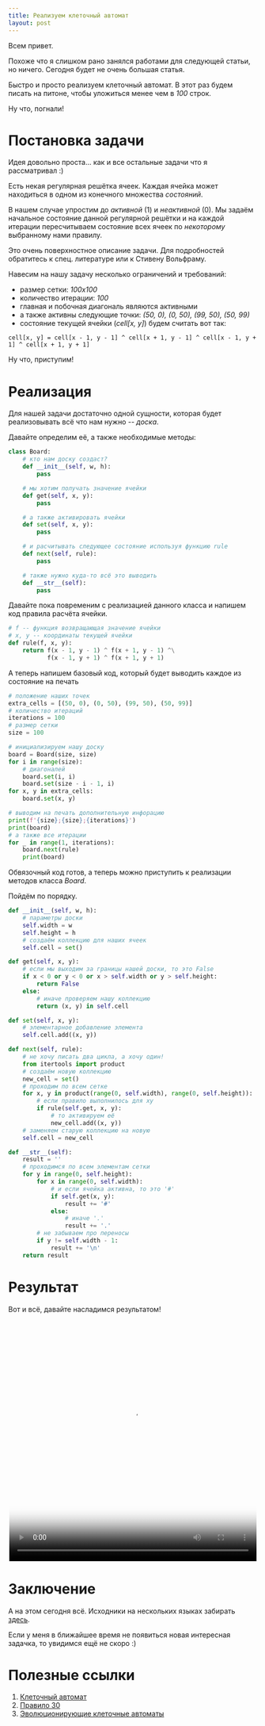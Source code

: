```yaml
---
title: Реализуем клеточный автомат
layout: post
---
```


Всем привет.

Похоже что я слишком рано занялся работами для следующей статьи, но ничего.
Сегодня будет не очень большая статья.

Быстро и просто реализуем клеточный автомат.
В этот раз будем писать на питоне, чтобы уложиться менее чем в *100* строк.

Ну что, погнали!

# Постановка задачи
Идея довольно проста... как и все остальные задачи что я рассматривал :)

Есть некая регулярная решётка ячеек. Каждая ячейка может находиться в одном из конечного множества *состояний*.

В нашем случае упростим до *активной* (1) и *неактивной* (0). Мы задаём начальное состояние данной регулярной решётки и на каждой итерации пересчитываем состояние всех ячеек по *некоторому* выбранному нами правилу.

Это очень поверхностное описание задачи. Для подробностей обратитесь к спец. литературе или к Стивену Вольфраму.

Навесим на нашу задачу несколько ограничений и требований:
- размер сетки: *100x100*
- количество итерации: *100*
- главная и побочная диагональ являются активными
- а также активны следующие точки: *(50, 0), (0, 50), (99, 50), (50, 99)*
- состояние текущей ячейки (*cell[x, y]*) будем считать вот так:
```text
cell[x, y] = cell[x - 1, y - 1] ^ cell[x + 1, y - 1] ^ cell[x - 1, y + 1] ^ cell[x + 1, y + 1]
```

Ну что, приступим!

# Реализация
Для нашей задачи достаточно одной сущности, которая будет реализовывать всё что нам нужно -- *доска*.

Давайте определим её, а также необходимые методы:
```python
class Board:
    # кто нам доску создаст?
    def __init__(self, w, h):
        pass

    # мы хотим получать значение ячейки
    def get(self, x, y):
        pass

    # а также активировать ячейки
    def set(self, x, y):
        pass

    # и расчитывать следующее состояние используя функцию rule
    def next(self, rule):
        pass

    # также нужно куда-то всё это выводить
    def __str__(self):
        pass
```

Давайте пока повременим с реализацией данного класса и напишем код правила расчёта ячейки.
```python
# f -- функция возвращающая значение ячейки
# x, y -- координаты текущей ячейки
def rule(f, x, y):
    return f(x - 1, y - 1) ^ f(x + 1, y - 1) ^\
           f(x - 1, y + 1) ^ f(x + 1, y + 1)
```

А теперь напишем базовый код, который будет выводить каждое из состояние на печать
```python
# положение наших точек
extra_cells = [(50, 0), (0, 50), (99, 50), (50, 99)]
# количество итераций
iterations = 100
# размер сетки
size = 100

# инициализируем нашу доску
board = Board(size, size)
for i in range(size):
    # диагоналей
    board.set(i, i)
    board.set(size - i - 1, i)
for x, y in extra_cells:
    board.set(x, y)

# выводим на печать дополнительную инфорацию
print(f'{size};{size};{iterations}')
print(board)
# а также все итерации
for _ in range(1, iterations):
    board.next(rule)
    print(board)
```

Обвязочный код готов, а теперь можно приступить к реализации методов класса *Board*.

Пойдём по порядку.
```python
def __init__(self, w, h):
    # параметры доски
    self.width = w
    self.height = h
    # создаём коллекцию для наших ячеек
    self.cell = set()

def get(self, x, y):
    # если мы выходим за границы нашей доски, то это False
    if x < 0 or y < 0 or x > self.width or y > self.height:
        return False
    else:
        # иначе проверяем нашу коллекцию
        return (x, y) in self.cell

def set(self, x, y):
    # элементарное добавление элемента
    self.cell.add((x, y))

def next(self, rule):
    # не хочу писать два цикла, а хочу один!
    from itertools import product
    # создаём новую коллекцию
    new_cell = set()
    # проходим по всем сетке
    for x, y in product(range(0, self.width), range(0, self.height)):
        # если правило выполнилось для xy
        if rule(self.get, x, y):
            # то активируем её
            new_cell.add((x, y))
    # заменяем старую коллекцию на новую
    self.cell = new_cell

def __str__(self):
    result = ''
    # проходимся по всем элементам сетки
    for y in range(0, self.height):
        for x in range(0, self.width):
            # и если ячейка активна, то это '#'
            if self.get(x, y):
                result += '#'
            else:
                # иначе '.'
                result += '.'
        # не забываем про переносы
        if y != self.width - 1:
            result += '\n'
    return result
```

# Результат
Вот и всё, давайте насладимся результатом!
<video class="video media" id="video-cleartightafricanwilddog" alt="cellular automaton GIF" loop autoplay="" playsinline="" preload="auto" poster="https://thumbs.gfycat.com/ClearTightAfricanwilddog-mobile.jpg" style="max-width: 500px; margin: 0px auto; display: block;" tabindex="-1" width="500" height="500">
    <source src="https://thumbs.gfycat.com/ClearTightAfricanwilddog-mobile.mp4" type="video/mp4">
    <source src="https://giant.gfycat.com/ClearTightAfricanwilddog.webm" type="video/webm">
    <source src="https://giant.gfycat.com/ClearTightAfricanwilddog.mp4" type="video/mp4">
    <source src="https://thumbs.gfycat.com/ClearTightAfricanwilddog-mobile.mp4" type="video/mp4">
</video>

# Заключение
А на этом сегодня всё. Исходники на нескольких языках забирать [здесь](https://gist.github.com/FreeCX/d07e5cbf035bac095616de17e9046c8b).

Если у меня в ближайшее время не появиться новая интересная задачка, то увидимся ещё не скоро :)

# Полезные ссылки
1. [Клеточный автомат](https://ru.wikipedia.org/wiki/Клеточный_автомат)
2. [Правило 30](https://ru.wikipedia.org/wiki/Правило_30)
3. [Эволюционирующие клеточные автоматы](https://habr.com/ru/post/455958/)